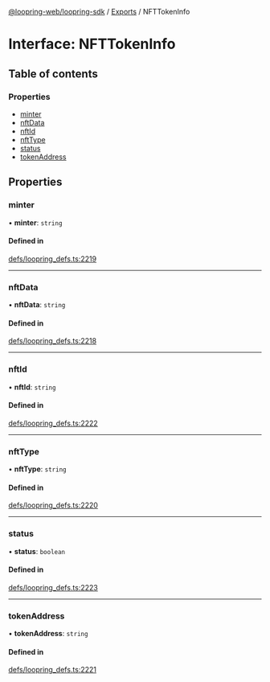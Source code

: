 [@loopring-web/loopring-sdk](../README.md) / [Exports](../modules.md) / NFTTokenInfo

# Interface: NFTTokenInfo

## Table of contents

### Properties

- [minter](NFTTokenInfo.md#minter)
- [nftData](NFTTokenInfo.md#nftdata)
- [nftId](NFTTokenInfo.md#nftid)
- [nftType](NFTTokenInfo.md#nfttype)
- [status](NFTTokenInfo.md#status)
- [tokenAddress](NFTTokenInfo.md#tokenaddress)

## Properties

### minter

• **minter**: `string`

#### Defined in

[defs/loopring_defs.ts:2219](https://github.com/Loopring/loopring_sdk/blob/9d83b66/src/defs/loopring_defs.ts#L2219)

___

### nftData

• **nftData**: `string`

#### Defined in

[defs/loopring_defs.ts:2218](https://github.com/Loopring/loopring_sdk/blob/9d83b66/src/defs/loopring_defs.ts#L2218)

___

### nftId

• **nftId**: `string`

#### Defined in

[defs/loopring_defs.ts:2222](https://github.com/Loopring/loopring_sdk/blob/9d83b66/src/defs/loopring_defs.ts#L2222)

___

### nftType

• **nftType**: `string`

#### Defined in

[defs/loopring_defs.ts:2220](https://github.com/Loopring/loopring_sdk/blob/9d83b66/src/defs/loopring_defs.ts#L2220)

___

### status

• **status**: `boolean`

#### Defined in

[defs/loopring_defs.ts:2223](https://github.com/Loopring/loopring_sdk/blob/9d83b66/src/defs/loopring_defs.ts#L2223)

___

### tokenAddress

• **tokenAddress**: `string`

#### Defined in

[defs/loopring_defs.ts:2221](https://github.com/Loopring/loopring_sdk/blob/9d83b66/src/defs/loopring_defs.ts#L2221)
